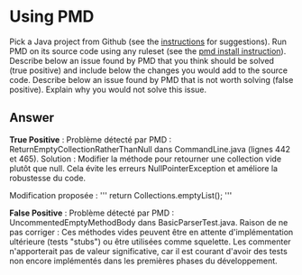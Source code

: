 
# Using PMD


Pick a Java project from Github (see the [instructions](../sujet.md) for suggestions). Run PMD on its source code using any ruleset (see the [pmd install instruction](./pmd-help.md)). Describe below an issue found by PMD that you think should be solved (true positive) and include below the changes you would add to the source code. Describe below an issue found by PMD that is not worth solving (false positive). Explain why you would not solve this issue.


## Answer

**True Positive** : 
Problème détecté par PMD : ReturnEmptyCollectionRatherThanNull dans CommandLine.java (lignes 442 et 465).
Solution : Modifier la méthode pour retourner une collection vide plutôt que null. Cela évite les erreurs NullPointerException et améliore la robustesse du code.

Modification proposée :
'''
return Collections.emptyList();
'''

**False Positive** : 
Problème détecté par PMD : UncommentedEmptyMethodBody dans BasicParserTest.java.
Raison de ne pas corriger : Ces méthodes vides peuvent être en attente d'implémentation ultérieure (tests "stubs") ou être utilisées comme squelette. Les commenter n'apporterait pas de valeur significative, car il est courant d'avoir des tests non encore implémentés dans les premières phases du développement.


